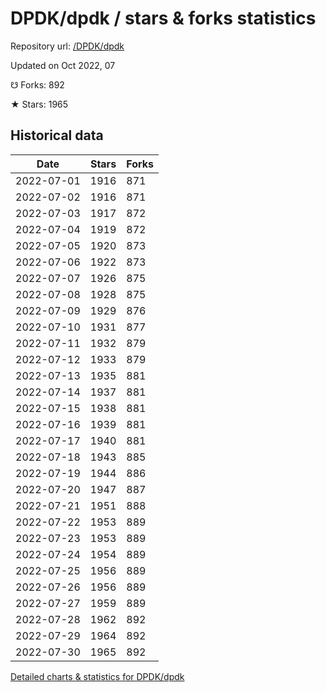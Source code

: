 # DPDK/dpdk / stars & forks statistics

Repository url: [/DPDK/dpdk](https://github.com/DPDK/dpdk)

Updated on Oct 2022, 07

☋ Forks: 892

★ Stars: 1965

## Historical data
| Date | Stars | Forks |
|------|-------|-------|
| 2022-07-01 | 1916 | 871 | 
| 2022-07-02 | 1916 | 871 | 
| 2022-07-03 | 1917 | 872 | 
| 2022-07-04 | 1919 | 872 | 
| 2022-07-05 | 1920 | 873 | 
| 2022-07-06 | 1922 | 873 | 
| 2022-07-07 | 1926 | 875 | 
| 2022-07-08 | 1928 | 875 | 
| 2022-07-09 | 1929 | 876 | 
| 2022-07-10 | 1931 | 877 | 
| 2022-07-11 | 1932 | 879 | 
| 2022-07-12 | 1933 | 879 | 
| 2022-07-13 | 1935 | 881 | 
| 2022-07-14 | 1937 | 881 | 
| 2022-07-15 | 1938 | 881 | 
| 2022-07-16 | 1939 | 881 | 
| 2022-07-17 | 1940 | 881 | 
| 2022-07-18 | 1943 | 885 | 
| 2022-07-19 | 1944 | 886 | 
| 2022-07-20 | 1947 | 887 | 
| 2022-07-21 | 1951 | 888 | 
| 2022-07-22 | 1953 | 889 | 
| 2022-07-23 | 1953 | 889 | 
| 2022-07-24 | 1954 | 889 | 
| 2022-07-25 | 1956 | 889 | 
| 2022-07-26 | 1956 | 889 | 
| 2022-07-27 | 1959 | 889 | 
| 2022-07-28 | 1962 | 892 | 
| 2022-07-29 | 1964 | 892 | 
| 2022-07-30 | 1965 | 892 | 


[Detailed charts & statistics for DPDK/dpdk](https://reviewgithub.com/rep/DPDK/dpdk)
